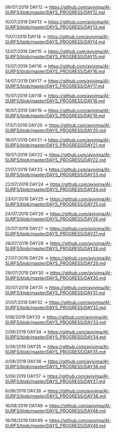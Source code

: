 
09/07/2019  DAY12 -> https://github.com/ayivima/AI-SURFS/blob/master/DAYS_PROGRESS/DAY12.md

10/07/2019  DAY13 -> https://github.com/ayivima/AI-SURFS/blob/master/DAYS_PROGRESS/DAY13.md

11/07/2019  DAY14 -> https://github.com/ayivima/AI-SURFS/blob/master/DAYS_PROGRESS/DAY14.md

12/07/2019  DAY15 -> https://github.com/ayivima/AI-SURFS/blob/master/DAYS_PROGRESS/DAY15.md

13/07/2019  DAY16 -> https://github.com/ayivima/AI-SURFS/blob/master/DAYS_PROGRESS/DAY16.md

14/07/2019  DAY17 -> https://github.com/ayivima/AI-SURFS/blob/master/DAYS_PROGRESS/DAY17.md

15/07/2019  DAY18 -> https://github.com/ayivima/AI-SURFS/blob/master/DAYS_PROGRESS/DAY18.md

16/07/2019  DAY19 -> https://github.com/ayivima/AI-SURFS/blob/master/DAYS_PROGRESS/DAY19.md

17/07/2019  DAY20 -> https://github.com/ayivima/AI-SURFS/blob/master/DAYS_PROGRESS/DAY20.md

18/07/2019  DAY21 -> https://github.com/ayivima/AI-SURFS/blob/master/DAYS_PROGRESS/DAY21.md

19/07/2019  DAY22 -> https://github.com/ayivima/AI-SURFS/blob/master/DAYS_PROGRESS/DAY22.md

21/07/2019  DAY23 -> https://github.com/ayivima/AI-SURFS/blob/master/DAYS_PROGRESS/DAY23.md

22/07/2019  DAY24 -> https://github.com/ayivima/AI-SURFS/blob/master/DAYS_PROGRESS/DAY24.md

23/07/2019  DAY25 -> https://github.com/ayivima/AI-SURFS/blob/master/DAYS_PROGRESS/DAY25.md

24/07/2019  DAY26 -> https://github.com/ayivima/AI-SURFS/blob/master/DAYS_PROGRESS/DAY26.md

25/07/2019  DAY27 -> https://github.com/ayivima/AI-SURFS/blob/master/DAYS_PROGRESS/DAY27.md

26/07/2019  DAY28 -> https://github.com/ayivima/AI-SURFS/blob/master/DAYS_PROGRESS/DAY28.md

27/07/2019  DAY29 -> https://github.com/ayivima/AI-SURFS/blob/master/DAYS_PROGRESS/DAY29.md

29/07/2019  DAY30 -> https://github.com/ayivima/AI-SURFS/blob/master/DAYS_PROGRESS/DAY30.md

30/07/2019  DAY31 -> https://github.com/ayivima/AI-SURFS/blob/master/DAYS_PROGRESS/DAY31.md

31/07/2019  DAY32 -> https://github.com/ayivima/AI-SURFS/blob/master/DAYS_PROGRESS/DAY32.md

1/08/2019  DAY33 -> https://github.com/ayivima/AI-SURFS/blob/master/DAYS_PROGRESS/DAY33.md

2/08/2019  DAY34 -> https://github.com/ayivima/AI-SURFS/blob/master/DAYS_PROGRESS/DAY34.md

3/08/2019  DAY35 -> https://github.com/ayivima/AI-SURFS/blob/master/DAYS_PROGRESS/DAY35.md

4/08/2019  DAY36 -> https://github.com/ayivima/AI-SURFS/blob/master/DAYS_PROGRESS/DAY36.md

5/08/2019  DAY37 -> https://github.com/ayivima/AI-SURFS/blob/master/DAYS_PROGRESS/DAY37.md

6/08/2019  DAY38 -> https://github.com/ayivima/AI-SURFS/blob/master/DAYS_PROGRESS/DAY38.md

16/08/2019  DAY48 -> https://github.com/ayivima/AI-SURFS/blob/master/DAYS_PROGRESS/DAY48.md

18/08/2019  DAY49 -> https://github.com/ayivima/AI-SURFS/blob/master/DAYS_PROGRESS/DAY49.md
